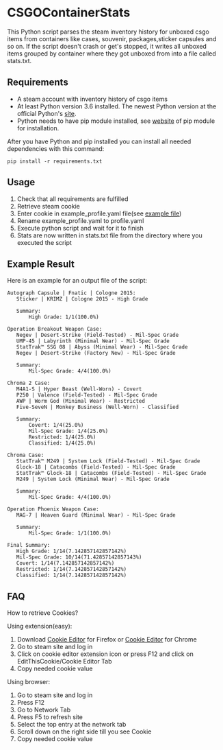 # CSGOContainerStats

This Python script parses the steam inventory history for unboxed csgo items from containers like cases, souvenir, packages,sticker capsules and so on.
If the script doesn't crash or get's stopped, it writes all unboxed items grouped by container where they got unboxed from into a file called stats.txt.

## Requirements

- A steam account with inventory history of csgo items  
- At least Python version 3.6 installed. The newest Python version at the official Python's [site](https://www.python.org/downloads/).
- Python needs to have pip module installed, see [website](https://pip.pypa.io/en/stable/installing/) of pip module for installation.

After you have Python and pip installed you can install all needed dependencies with this command:
```
pip install -r requirements.txt
```

## Usage

1. Check that all requirements are fulfilled
2. Retrieve steam cookie
3. Enter cookie in example_profile.yaml file(see [example file](example_profile.yaml))
4. Rename example_profile.yaml to profile.yaml
4. Execute python script and wait for it to finish 
5. Stats are now written in stats.txt file from the directory where you executed the script

## Example Result
Here is an example for an output file of the script:
```
Autograph Capsule | Fnatic | Cologne 2015:
   Sticker | KRIMZ | Cologne 2015 - High Grade

   Summary:
       High Grade: 1/1(100.0%)

Operation Breakout Weapon Case:
   Negev | Desert-Strike (Field-Tested) - Mil-Spec Grade
   UMP-45 | Labyrinth (Minimal Wear) - Mil-Spec Grade
   StatTrak™ SSG 08 | Abyss (Minimal Wear) - Mil-Spec Grade
   Negev | Desert-Strike (Factory New) - Mil-Spec Grade

   Summary:
       Mil-Spec Grade: 4/4(100.0%)

Chroma 2 Case:
   M4A1-S | Hyper Beast (Well-Worn) - Covert
   P250 | Valence (Field-Tested) - Mil-Spec Grade
   AWP | Worm God (Minimal Wear) - Restricted
   Five-SeveN | Monkey Business (Well-Worn) - Classified

   Summary:
       Covert: 1/4(25.0%)
       Mil-Spec Grade: 1/4(25.0%)
       Restricted: 1/4(25.0%)
       Classified: 1/4(25.0%)

Chroma Case:
   StatTrak™ M249 | System Lock (Field-Tested) - Mil-Spec Grade
   Glock-18 | Catacombs (Field-Tested) - Mil-Spec Grade
   StatTrak™ Glock-18 | Catacombs (Field-Tested) - Mil-Spec Grade
   M249 | System Lock (Minimal Wear) - Mil-Spec Grade

   Summary:
       Mil-Spec Grade: 4/4(100.0%)

Operation Phoenix Weapon Case:
   MAG-7 | Heaven Guard (Minimal Wear) - Mil-Spec Grade

   Summary:
       Mil-Spec Grade: 1/1(100.0%)

Final Summary:
   High Grade: 1/14(7.142857142857142%)
   Mil-Spec Grade: 10/14(71.42857142857143%)
   Covert: 1/14(7.142857142857142%)
   Restricted: 1/14(7.142857142857142%)
   Classified: 1/14(7.142857142857142%)
```

## FAQ

How to retrieve Cookies?

Using extension(easy):

1. Download [Cookie Editor]((https://addons.mozilla.org/en-US/firefox/addon/cookie-editor/)) for Firefox or [Cookie Editor](https://chrome.google.com/webstore/detail/editthiscookie/fngmhnnpilhplaeedifhccceomclgfbg?hl=de) for Chrome
2. Go to steam site and log in
3. Click on cookie editor extension icon or press F12 and click on EditThisCookie/Cookie Editor Tab
4. Copy needed cookie value

Using browser:

1. Go to steam site and log in
2. Press F12
3. Go to Network Tab
4. Press F5 to refresh site
5. Select the top entry at the network tab
6. Scroll down on the right side till you see Cookie
7. Copy needed cookie value